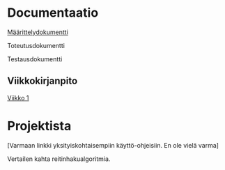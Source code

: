# Documentaatio

[Määrittelydokumentti](/documentation/Maarittely.md)

Toteutusdokumentti

Testausdokumentti

## Viikkokirjanpito

[Viikko 1](documentation/Viikkoraportit/Viikko1.pdf)

# Projektista

[Varmaan linkki yksityiskohtaisempiin käyttö-ohjeisiin. En ole vielä varma]

Vertailen kahta reitinhakualgoritmia.